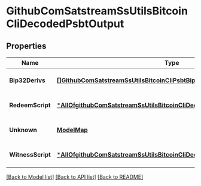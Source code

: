 # GithubComSatstreamSsUtilsBitcoinCliDecodedPsbtOutput

## Properties
Name | Type | Description | Notes
------------ | ------------- | ------------- | -------------
**Bip32Derivs** | [**[]GithubComSatstreamSsUtilsBitcoinCliPsbtBip32Deriv**](github_com_satstream_ss-utils_bitcoin-cli.PSBTBip32Deriv.md) | The BIP32 derivation paths | [optional] [default to null]
**RedeemScript** | [***AllOfgithubComSatstreamSsUtilsBitcoinCliDecodedPsbtOutputRedeemScript**](AllOfgithubComSatstreamSsUtilsBitcoinCliDecodedPsbtOutputRedeemScript.md) | The redeem script | [optional] [default to null]
**Unknown** | [**ModelMap**](interface{}.md) | Unknown fields | [optional] [default to null]
**WitnessScript** | [***AllOfgithubComSatstreamSsUtilsBitcoinCliDecodedPsbtOutputWitnessScript**](AllOfgithubComSatstreamSsUtilsBitcoinCliDecodedPsbtOutputWitnessScript.md) | The witness script | [optional] [default to null]

[[Back to Model list]](../README.md#documentation-for-models) [[Back to API list]](../README.md#documentation-for-api-endpoints) [[Back to README]](../README.md)

